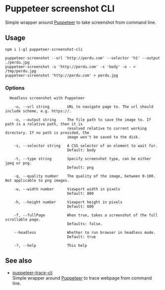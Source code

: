 # Puppeteer screenshot CLI

Simple wrapper around [Puppeteer](https://github.com/GoogleChrome/puppeteer) to take screenshot from command line.

## Usage

```shell
npm i [-g] puppeteer-screenshot-cli

puppeteer-screenshot --url 'http://perdu.com' --selector 'h1' --output ./perdu.jpg
puppeteer-screenshot -u 'http://perdu.com' -s 'body' -o - > /tmp/perdu.jpg
puppeteer-screenshot 'http://perdu.com' > perdu.jpg

```

### Options

```
  Headless screenshot with Puppeteer

    -u, --url string        URL to navigate page to. The url should include scheme, e.g. https://.

    -o, --output string     The file path to save the image to. If path is a relative path, then it is
                            resolved relative to current working directory. If no path is provided, the
                            image won't be saved to the disk.

    -s, --selector string   A CSS selector of an element to wait for.
                            Default: body

    -t, --type string       Specify screenshot type, can be either jpeg or png.
                            Default: png

    -q, --quality number    The quality of the image, between 0-100. Not applicable to png images.

    -w, --width number      Viewport width in pixels
                            Default: 800

    -h, --height number     Viewport height in pixels
                            Default: 600

    -f, --fullPage          When true, takes a screenshot of the full scrollable page.
                            Defaults: false.

    --headless              Whether to run browser in headless mode.
                            Default: true

    -?, --help              This help
```

## See also

- [puppeteer-trace-cli](https://www.npmjs.com/package/puppeteer-trace-cli)  
  Simple wrapper around [Puppeteer](https://github.com/GoogleChrome/puppeteer) to trace webpage from command line.
